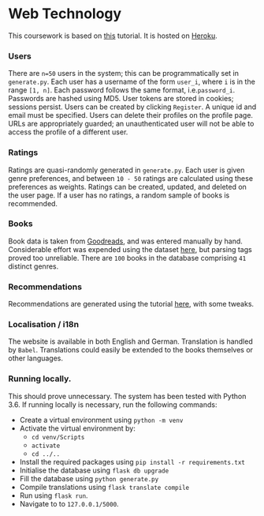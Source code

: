 # Web Technology

This coursework is based on [this](https://blog.miguelgrinberg.com/post/the-flask-mega-tutorial-part-i-hello-world) 
tutorial. It is hosted on [Heroku](https://ffgt86-web-technology.herokuapp.com/).

### Users

There are `n=50` users in the system; this can be programmatically set in `generate.py`. Each user has a username of the
 form `user_i`, where `i` is in the range `[1, n]`.
Each password follows the same format, i.e.`password_i`. Passwords are hashed using MD5.
User tokens are stored in cookies; sessions persist.
Users can be created by clicking `Register`. A unique id and email must be specified. Users can delete their profiles 
on the profile page. URLs are appropriately guarded; an unauthenticated user will not be able to access the profile
of a different user. 

### Ratings

Ratings are quasi-randomly generated in `generate.py`. 
Each user is given genre preferences, and between `10 - 50` ratings are calculated
using these preferences as weights. Ratings can be created, updated, and deleted on the user page. 
If a user has no ratings, a random sample of books is recommended.

### Books

Book data is taken from [Goodreads](https://www.goodreads.com/choiceawards/best-books-2019?int=gca_signed_out_hp),
and was entered manually by hand. Considerable effort was expended using the dataset [here](https://github.com/zygmuntz/goodbooks-10k),
but parsing tags proved too unreliable. There are `100` books in the database comprising `41` distinct genres. 

### Recommendations

Recommendations are generated using the tutorial [here](https://beckernick.github.io/matrix-factorization-recommender/),
with some tweaks. 

### Localisation / i18n

The website is available in both English and German. Translation is handled by `Babel`. Translations could easily
be extended to the books themselves or other languages. 

### Running locally.

This should prove unnecessary. The system has been tested with Python 3.6. If running locally is necessary,
run the following commands:
* Create a virtual environment using `python -m venv`
* Activate the virtual environment by:
    * `cd venv/Scripts`
    * `activate`
    * `cd ../..`
* Install the required packages using `pip install -r requirements.txt`
* Initialise the database using `flask db upgrade`
* Fill the database using `python generate.py`
* Compile translations using `flask translate compile`
* Run using `flask run`. 
* Navigate to to `127.0.0.1/5000`.